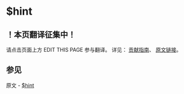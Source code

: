 # $hint

## ！本页翻译征集中！

请点击页面上方 EDIT THIS PAGE 参与翻译。
详见：
[贡献指南]( https://github.com/JinMuInfo/MongoDB-Manual-zh/blob/master/CONTRIBUTING.md )、
[原文链接](  https://docs.mongodb.com/manual/reference/operator/meta/hint/  )。

## 参见

原文 - [$hint]( https://docs.mongodb.com/manual/reference/operator/meta/hint/ )

